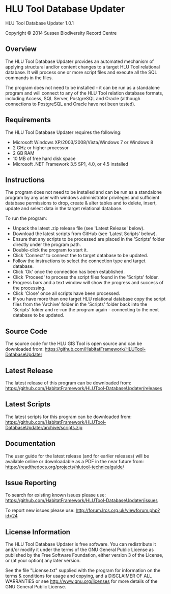 HLU Tool Database Updater
=========================

HLU Tool Database Updater 1.0.1

Copyright © 2014 Sussex Biodiversity Record Centre

Overview
--------
The HLU Tool Database Updater provides an automated mechanism of applying
structural and/or content changes to a target HLU Tool relational database.
It will process one or more script files and execute all the SQL commands
in the files.

The program does not need to be installed - it can be run as a standalone
program and will connect to any of the HLU Tool relation database formats,
including Access, SQL Server, PostgreSQL and Oracle (although connections to
PostgreSQL and Oracle have not been tested).

Requirements
------------
The HLU Tool Database Updater requires the following:
 - Microsoft Windows XP/2003/2008/Vista/Windows 7 or Windows 8 
 - 2 GHz or higher processor
 - 2 GB RAM
 - 10 MB of free hard disk space
 - Microsoft .NET Framework 3.5 SP1, 4.0, or 4.5 installed

Instructions
------------
The program does not need to be installed and can be run as a standalone program
by any user with windows administrator privileges and sufficient database permissions
to drop, create & alter tables and to delete, insert, update and select data in
the target relational database.

To run the program:
- Unpack the latest .zip release file (see 'Latest Release' below).
- Download the latest scripts from GitHub (see 'Latest Scripts' below).
- Ensure that any scripts to be processed are placed in the 'Scripts' folder
  directly under the program path.
- Double-click the program to start it.
- Click 'Connect' to connect the to target database to be updated.
- Follow the instructions to select the connection type and target database.
- Click 'Ok' once the connection has been established.
- Click 'Proceed' to process the script files found in the 'Scripts' folder.
- Progress bars and a text window will show the progress and success of the
  processing.
- Click 'Close' once all scripts have been processed.
- If you have more than one target HLU relational database copy the script
  files from the 'Archive' folder in the 'Scripts' folder back into the
  'Scripts' folder and re-run the program again - connecting to the next
  database to be updated.

Source Code
-----------
The source code for the HLU GIS Tool is open source and can be downloaded from:
<https://github.com/HabitatFramework/HLUTool-DatabaseUpdater>

Latest Release
--------------
The latest release of this program can be downloaded from:
<https://github.com/HabitatFramework/HLUTool-DatabaseUpdater/releases>

Latest Scripts
--------------
The latest scripts for this program can be downloaded from:
<https://github.com/HabitatFramework/HLUTool-DatabaseUpdater/archive/scripts.zip>

Documentation
-------------
The user guide for the latest release (and for earlier releases) will be available
online or downloadable as a PDF in the near future from:
<https://readthedocs.org/projects/hlutool-technicalguide/>

Issue Reporting
---------------
To search for existing known issues please use:
<https://github.com/HabitatFramework/HLUTool-DatabaseUpdater/issues>

To report new issues please use:
<http://forum.lrcs.org.uk/viewforum.php?id=24>

License Information
-------------------
The HLU Tool Database Updater is free software. You can redistribute it and/or
modify it under the terms of the GNU General Public License as published by the
Free Software Foundation, either version 3 of the License, or (at your option)
any later version.

See the file "License.txt" supplied with the program for information on the
terms & conditions for usage and copying, and a DISCLAIMER OF ALL WARRANTIES
or see http://www.gnu.org/licenses for more details of the GNU General Public
License.
